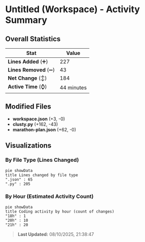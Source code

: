 # Untitled (Workspace) - Activity Summary 

## Overall Statistics

| Stat                   | Value                                                             |
| ---------------------- | ----------------------------------------------------------------- |
| **Lines Added** (➕)   | 227                                          |
| **Lines Removed** (➖) | 43                                        |
| **Net Change** (↕)    | 184                |
| **Active Time** (⌚)   | 44 minutes |


## Modified Files
- **workspace.json** (+3, -0)
- **clusty.py** (+162, -43)
- **marathon-plan.json** (+62, -0)

## Visualizations

### By File Type (Lines Changed)

```mermaid
pie showData
title Lines changed by file type
".json" : 65
".py" : 205
```

### By Hour (Estimated Activity Count)

```mermaid
pie showData
title Coding activity by hour (count of changes)
"18h" : 1
"20h" : 10
"21h" : 20
```


> **Last Updated:** 08/10/2025, 21:38:47